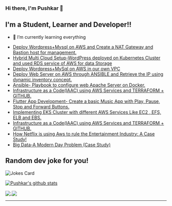 ### Hi there, I'm Pushkar  👋



## I'm a Student, Learner and Developer!!

- 🌱 I’m currently learning everything 


<!-- ### Spotify Playing 🎧

[<img src="https://now-playing-codestackr.vercel.app/api/spotify-playing" alt="Pushkar Spotify Playing" width="350" />](https://open.spotify.com/user/hurhwyo6u6i4pink537xgu8k0)> 


### Connect with me:

[<img align="left" alt="codeSTACKr | LinkedIn" width="22px" src="https://cdn.jsdelivr.net/npm/simple-icons@v3/icons/linkedin.svg" />][linkedin]
[pushkarishwar@gmail.com](https://mail.google.com/)

![visitors](https://visitor-badge.glitch.me/badge?page_id=pushkar02-op.pushkar02-op)
<br />

### Languages and Tools:

[<img align="left" alt="Visual Studio Code" width="26px" src="http://simpleicons.org/icons/visualstudiocode.svg" />][linkedin]
[<img align="left" alt="MySQL" width="26px" src="http://simpleicons.org/icons/mysql.svg" />][linkedin]
[<img align="left" alt="Git" width="26px" src="http://simpleicons.org/icons/git.svg" />][linkedin]
[<img align="left" alt="GitHub" width="26px" src="http://simpleicons.org/icons/github.svg" />][linkedin]
[<img align="left" alt="Terminal" width="26px" src="http://simpleicons.org/icons/terraform.svg" />][linkedin]
[<img align="left" alt="Flutter" width="26px" src="http://simpleicons.org/icons/flutter.svg" />][linkedin]
[<img align="left" alt="Ansible" width="26px" src="http://simpleicons.org/icons/ansible.svg" />][linkedin]
[<img align="left" alt="AWS" width="26px" src="http://simpleicons.org/icons/amazonaws.svg" />][linkedin]
[<img align="left" alt="Docker" width="26px" src="http://simpleicons.org/icons/docker.svg" />][linkedin]
[<img align="left" alt="Linux" width="26px" src="http://simpleicons.org/icons/linux.svg" />][linkedin]
[<img align="left" alt="K8s" width="26px" src="http://simpleicons.org/icons/kubernetes.svg" />][linkedin]



<br />
<br />



### 📕 Latest Blog Posts

<!-- BLOG-POST-LIST:START -->
- [Deploy Wordpress+Mysql on AWS and Create a NAT Gateway and Bastion host for management.](https://www.linkedin.com/pulse/deploy-wordpressmysql-aws-create-nat-gateway-bastion-host-kumar/?trackingId=Om8s6Npa1yMKwfEu%2BNfwHA%3D%3D)
- [Hybrid Multi Cloud Setup-WordPress deployed on Kubernetes Cluster and used RDS service of AWS for data Storage](https://www.linkedin.com/pulse/hybrid-multi-cloud-setup-wordpress-deployed-kubernetes-pushkar-kumar/?trackingId=elmO0xv%2BmQijwAUmcS5emQ%3D%3D)
- [Deploy Wordpress+MySql on AWS in our own VPC](https://www.linkedin.com/pulse/deploy-wordpressmysql-aws-our-own-vpctask-3-pushkar-kumar/?trackingId=kXBNQHk8m6fCq%2BSTbb0oXQ%3D%3D)
- [Deploy Web Server on AWS through ANSIBLE and Retrieve the IP using dynamic inventory concept.](https://www.linkedin.com/pulse/deploy-web-server-aws-through-ansible-retrieve-ip-using-pushkar-kumar/?trackingId=jk9mjVtzzAUAB0KOhxns5Q%3D%3D)
- [Ansible- Playbook to configure web Apache Server on Docker.](https://www.linkedin.com/pulse/ansible-playbook-configure-web-apache-server-pushkar-kumar/?trackingId=Xba7r5Vgt5eIolqdxkVXtQ%3D%3D)
- [Infrastructure as a Code(IAAC) using AWS Services and TERRAFORM + GITHUB.](https://www.linkedin.com/pulse/task-2-infrastructure-codeiaac-using-aws-services-terraform-kumar/?trackingId=DcbsUOC5J3YNNPMutfM4bg%3D%3D)
- [Flutter App Development- Create a basic Music App with Play, Pause, Stop and Forward Buttons.](https://www.linkedin.com/pulse/flutter-app-development-create-basic-music-play-pause-pushkar-kumar/?trackingId=sOS84GBKEIseKXyavcvUtw%3D%3D)
- [Implementing EKS Cluster with different AWS Services Like EC2 , EFS, ELB and EBS.](https://www.linkedin.com/pulse/implementing-eks-cluster-different-aws-services-like-ec2-kumar/?trackingId=MtZhH00P2udZEjDJoD2d%2BQ%3D%3D)
- [Infrastructure as a Code(IAAC) using AWS Services and TERRAFORM + GITHUB.](https://www.linkedin.com/pulse/infrastructure-codeiaac-using-aws-services-terraform-github-kumar/?trackingId=G78zuyzP3dvvA8Rp9FuY1Q%3D%3D)
- [How Netflix is using Aws to rule the Entertainment Industry: A Case Study!](https://medium.com/@pushkarishwar/how-netflix-is-using-aws-to-rule-the-entertainment-industry-a-case-study-263492d6b593)
- [Big Data-A Modern Day Problem (Case Study)](https://medium.com/@pushkarishwar/big-data-a-modern-day-problem-cc97349f1d3d)

<!-- BLOG-POST-LIST:END -->

## Random dev joke for you! 
<!-- Markdown -->

![Jokes Card](https://readme-jokes.vercel.app/api)






[![Pushkar's github stats](https://github-readme-stats.vercel.app/api?username=pushkar02-op&hide=stars&show_icons=true&theme=dark)](https://github.com/pushkar02-op/pushkar02-op)

<a href="https://github.com/pushkar02-op/pushkar02-op">
  <img align="center" src="https://github-readme-stats.vercel.app/api/top-langs/?username=pushkar02-op&layout=compact" />
</a>
<a href="https://wakatime.com/@pushkar02">
  <img align="center" src="https://github-readme-stats.vercel.app/api/wakatime?username=pushkar02" />
</a>

---






[linkedin]: https://www.linkedin.com/in/pushkar-kumar2312/

